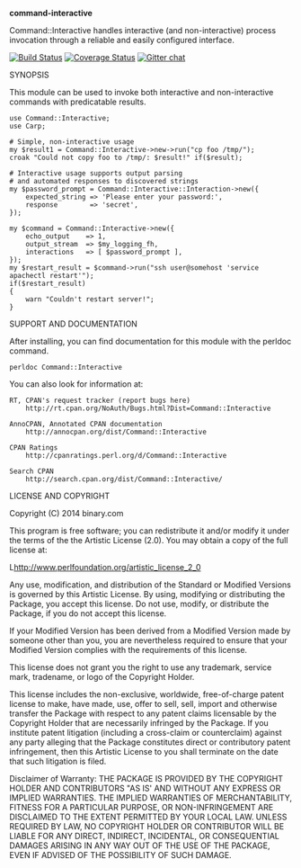 **command-interactive**

Command::Interactive handles interactive (and non-interactive) process invocation through a reliable and easily configured interface.

[![Build Status](https://travis-ci.org/binary-com/perl-command-interactive.svg?branch=master)](https://travis-ci.org/binary-com/perl-command-interactive)
[![Coverage Status](https://coveralls.io/repos/binary-com/perl-command-interactive/badge.png?branch=master)](https://coveralls.io/r/binary-com/perl-command-interactive?branch=master)
[![Gitter chat](https://badges.gitter.im/binary-com/perl-command-interactive.png)](https://gitter.im/binary-com/perl-command-interactive)

SYNOPSIS

This module can be used to invoke both interactive and non-interactive commands with predicatable results.

    use Command::Interactive;
    use Carp;

    # Simple, non-interactive usage
    my $result1 = Command::Interactive->new->run("cp foo /tmp/");
    croak "Could not copy foo to /tmp/: $result!" if($result);

    # Interactive usage supports output parsing
    # and automated responses to discovered strings
    my $password_prompt = Command::Interactive::Interaction->new({
        expected_string => 'Please enter your password:',
        response        => 'secret',
    });

    my $command = Command::Interactive->new({
        echo_output    => 1,
        output_stream  => $my_logging_fh,
        interactions   => [ $password_prompt ],
    });
    my $restart_result = $command->run("ssh user@somehost 'service apachectl restart'");
    if($restart_result)
    {
        warn "Couldn't restart server!";
    }


SUPPORT AND DOCUMENTATION

After installing, you can find documentation for this module with the
perldoc command.

    perldoc Command::Interactive

You can also look for information at:

    RT, CPAN's request tracker (report bugs here)
        http://rt.cpan.org/NoAuth/Bugs.html?Dist=Command::Interactive

    AnnoCPAN, Annotated CPAN documentation
        http://annocpan.org/dist/Command::Interactive

    CPAN Ratings
        http://cpanratings.perl.org/d/Command::Interactive

    Search CPAN
        http://search.cpan.org/dist/Command::Interactive/


LICENSE AND COPYRIGHT

Copyright (C) 2014 binary.com

This program is free software; you can redistribute it and/or modify it
under the terms of the the Artistic License (2.0). You may obtain a
copy of the full license at:

L<http://www.perlfoundation.org/artistic_license_2_0>

Any use, modification, and distribution of the Standard or Modified
Versions is governed by this Artistic License. By using, modifying or
distributing the Package, you accept this license. Do not use, modify,
or distribute the Package, if you do not accept this license.

If your Modified Version has been derived from a Modified Version made
by someone other than you, you are nevertheless required to ensure that
your Modified Version complies with the requirements of this license.

This license does not grant you the right to use any trademark, service
mark, tradename, or logo of the Copyright Holder.

This license includes the non-exclusive, worldwide, free-of-charge
patent license to make, have made, use, offer to sell, sell, import and
otherwise transfer the Package with respect to any patent claims
licensable by the Copyright Holder that are necessarily infringed by the
Package. If you institute patent litigation (including a cross-claim or
counterclaim) against any party alleging that the Package constitutes
direct or contributory patent infringement, then this Artistic License
to you shall terminate on the date that such litigation is filed.

Disclaimer of Warranty: THE PACKAGE IS PROVIDED BY THE COPYRIGHT HOLDER
AND CONTRIBUTORS "AS IS' AND WITHOUT ANY EXPRESS OR IMPLIED WARRANTIES.
THE IMPLIED WARRANTIES OF MERCHANTABILITY, FITNESS FOR A PARTICULAR
PURPOSE, OR NON-INFRINGEMENT ARE DISCLAIMED TO THE EXTENT PERMITTED BY
YOUR LOCAL LAW. UNLESS REQUIRED BY LAW, NO COPYRIGHT HOLDER OR
CONTRIBUTOR WILL BE LIABLE FOR ANY DIRECT, INDIRECT, INCIDENTAL, OR
CONSEQUENTIAL DAMAGES ARISING IN ANY WAY OUT OF THE USE OF THE PACKAGE,
EVEN IF ADVISED OF THE POSSIBILITY OF SUCH DAMAGE.

